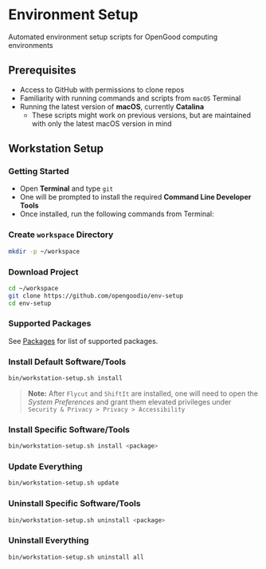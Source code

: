 # Environment Setup

Automated environment setup scripts for OpenGood computing environments

## Prerequisites

* Access to GitHub with permissions to clone repos
* Familiarity with running commands and scripts from `macOS` Terminal
* Running the latest version of **macOS**, currently **Catalina**
  * These scripts might work on previous versions, but are maintained
  with only the latest macOS version in mind

## Workstation Setup

### Getting Started

* Open **Terminal** and type `git`
* One will be prompted to install the required
**Command Line Developer Tools**
* Once installed, run the following commands from Terminal:

### Create `workspace` Directory

```bash
mkdir -p ~/workspace
```

### Download Project

```bash
cd ~/workspace
git clone https://github.com/opengoodio/env-setup
cd env-setup
```

### Supported Packages

See [Packages](packages) for list of supported packages.

### Install Default Software/Tools

```bash
bin/workstation-setup.sh install
```

> **Note:** After `Flycut` and `ShiftIt` are installed, one will need to
open the *System Preferences* and grant them elevated privileges under 
`Security & Privacy > Privacy > Accessibility`

### Install Specific Software/Tools

```bash
bin/workstation-setup.sh install <package>
```

### Update Everything

```bash
bin/workstation-setup.sh update
```

### Uninstall Specific Software/Tools

```bash
bin/workstation-setup.sh uninstall <package>
```

### Uninstall Everything

```bash
bin/workstation-setup.sh uninstall all
```

